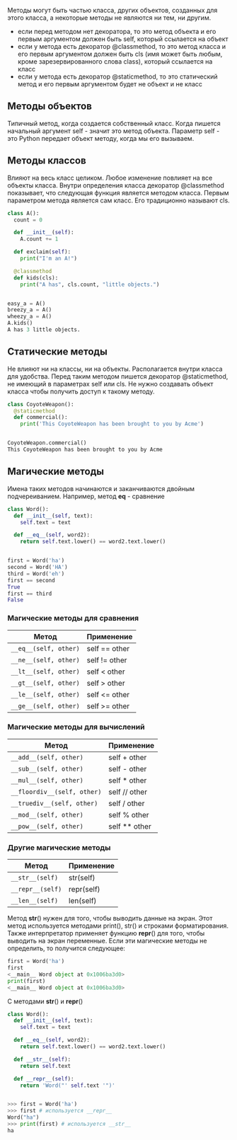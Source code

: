 Методы могут быть частью класса, других объектов, созданных для этого класса, а некоторые методы не являются ни тем, ни другим.
- если перед методом нет декоратора, то это метод объекта и его первым аргументом должен быть self, который ссылается на объект
- если у метода есть декоратор @classmethod, то это метод класса и его первым аргументом должен быть cls (имя может быть любым, кроме зарезервированного слова class), который ссылается на класс
- если у метода есть декоратор @staticmethod, то это статический метод и его первым аргументом будет не объект и не класс

## Методы объектов
Типичный метод, когда создается собственный класс. Когда пишется начальный аргумент self - значит это метод объекта. Параметр self - это Python передает объект методу, когда мы его вызываем.

## Методы классов
Влияют на весь класс целиком. Любое изменение повлияет на все объекты класса. Внутри определения класса декоратор @classmethod показывает, что следующая функция является методом класса. Первым параметром метода является сам класс. Его традиционно называют cls.
```python
class A():
  count = 0

  def __init__(self):
    A.count += 1

  def exclaim(self):
    print("I'm an A!")

  @classmethod
  def kids(cls):
    print("A has", cls.count, "little objects.")


easy_a = A()
breezy_a = A()
wheezy_a = A()
A.kids()
A has 3 little objects.
```

## Статические методы
Не влияют ни на классы, ни на объекты. Располагается внутри класса для удобства. Перед таким методом пишется декоратор @staticmethod, не имеющий в параметрах self или cls. Не нужно создавать объект класса чтобы получить доступ к такому методу.
```python
class CoyoteWeapon():
  @staticmethod
  def commercial():
    print('This CoyoteWeapon has been brought to you by Acme')


CoyoteWeapon.commercial()
This CoyoteWeapon has been brought to you by Acme
```

## Магические методы
Имена таких методов начинаются и заканчиваются двойным подчереиванием.
Например, метод __eq__ - сравнение
```python
class Word():
  def __init__(self, text):
    self.text = text

  def __eq__(self, word2):
    return self.text.lower() == word2.text.lower()


first = Word('ha')
second = Word('HA')
third = Word('eh')
first == second
True
first == third
False
```
### Магические методы для сравнения
| Метод | Применение | 
| --- | --- | 
| `__eq__(self, other)` | self == other |
| `__ne__(self, other)` | self != other |
| `__lt__(self, other)` | self < other |
| `__gt__(self, other)` | self > other |
| `__le__(self, other)` | self <= other |
| `__ge__(self, other)` | self >= other |

### Магические методы для вычислений
| Метод | Применение | 
| --- | --- | 
| `__add__(self, other)` | self + other |
| `__sub__(self, other)` | self - other |
| `__mul__(self, other)` | self * other |
| `__floordiv__(self, other)` | self // other |
| `__truediv__(self, other)` | self / other |
| `__mod__(self, other)` | self % other |
| `__pow__(self, other)` | self ** other |

### Другие магические методы
| Метод | Применение | 
| --- | --- | 
| `__str__(self)` | str(self) |
| `__repr__(self)` | repr(self) |
| `__len__(self)` | len(self) |

Метод __str__() нужен для того, чтобы выводить данные на экран. Этот метод используется методами print(), str() и строками форматирования. Также интерпретатор применяет функцию __repr__() для того, чтобы выводить на экран переменные. Если эти магические методы не определить, то получится следующее:
```python
first = Word('ha')
first
<__main__ Word object at 0x1006ba3d0>
print(first)
<__main__ Word object at 0x1006ba3d0>
```
С методами __str__() и __repr__()
```python
class Word():
  def __init__(self, text):
    self.text = text

  def __eq__(self, word2):
    return self.text.lower() == word2.text.lower()

  def __str__(self):
    return self.text

  def __repr__(self):
    return 'Word("' self.text '")'


>>> first = Word('ha')
>>> first # используется __repr__
Word("ha")
>>> print(first) # используется __str__
ha
```

